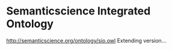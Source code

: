 # Semanticscience Integrated Ontology
http://semanticscience.org/ontology/sio.owl
Extending version...
